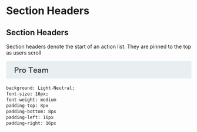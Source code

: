 # Section Headers

## Section Headers

Section headers denote the start of an action list. They are pinned to the top as users scroll 

![](../.gitbook/assets/section-headers%20%281%29.png)

```text
background: Light-Neutral;
font-size: 16px;
font-weight: medium
padding-top: 8px
padding-bottom: 8px
padding-left: 16px
padding-right: 16px
```



